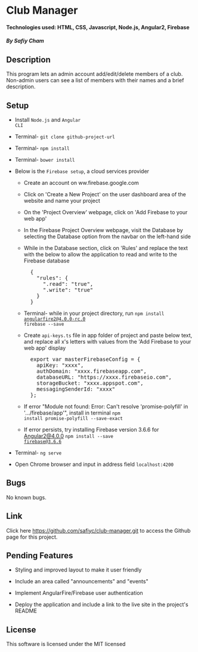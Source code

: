 # Club Manager

#### Technologies used: HTML, CSS, Javascript, Node.js, Angular2, Firebase

##### By Safiy Cham

## Description

This program lets an admin account add/edit/delete members of a club. Non-admin users can see a list of members with their names and a brief description.

## Setup

* Install <code>Node.js</code> and <code>Angular CLI</code>

* Terminal- <code>git clone github-project-url</code>

* Terminal- <code>npm install</code>

* Terminal- <code>bower install</code>

* Below is the <code>Firebase setup</code>, a cloud services provider

  * Create an account on ww.firebase.google.com

  * Click on 'Create a New Project' on the user dashboard area of the website and name your project

  * On the 'Project Overview' webpage, click on 'Add Firebase to your web app'

  * In the Firebase Project Overview webpage, visit the Database by selecting the Database option from the navbar on the left-hand side

  * While in the Database section, click on 'Rules' and replace the text with the below to allow the application to read and write to the Firebase database
    <pre>
      {
        "rules": {
          ".read": "true",
          ".write": "true"
        }
      }
    </pre>

  * Terminal- while in your project directory, run
      <code>npm install angularfire2@4.0.0-rc.0 firebase --save</code>

  * Create <code>api-keys.ts</code> file in app folder of project and paste below text, and replace all x's letters with values from the 'Add Firebase to your web app' display
    <pre>
      export var masterFirebaseConfig = {
        apiKey: "xxxx",
        authDomain: "xxxx.firebaseapp.com",
        databaseURL: "https://xxxx.firebaseio.com",
        storageBucket: "xxxx.appspot.com",
        messagingSenderId: "xxxx"
      };
    </pre>

  * If error "Module not found: Error: Can't resolve 'promise-polyfill' in '.../firebase/app'", install in terminal <code>npm install promise-polyfill --save-exact</code>

  * If error persists, try installing Firebase version 3.6.6 for Angular2@4.0.0 <code>npm install --save firebase@3.6.6</code>

* Terminal- <code>ng serve</code>

* Open Chrome browser and input in address field <code>localhost:4200</code>

## Bugs

No known bugs.

## Link

Click here https://github.com/safiyc/club-manager.git to access the Github page for this project.

## Pending Features

* Styling and improved layout to make it user friendly

* Include an area called "announcements" and "events"

* Implement AngularFire/Firebase user authentication

* Deploy the application and include a link to the live site in the project's README


## License

This software is licensed under the MIT licensed
